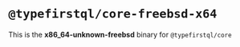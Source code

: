 # `@typefirstql/core-freebsd-x64`

This is the **x86_64-unknown-freebsd** binary for `@typefirstql/core`
